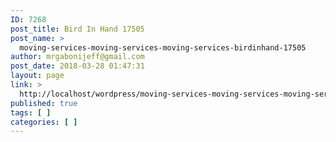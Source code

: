 ```yaml
---
ID: 7268
post_title: Bird In Hand 17505
post_name: >
  moving-services-moving-services-moving-services-birdinhand-17505
author: mrgabonijeff@gmail.com
post_date: 2018-03-28 01:47:31
layout: page
link: >
  http://localhost/wordpress/moving-services-moving-services-moving-services-birdinhand-17505/
published: true
tags: [ ]
categories: [ ]
---
```

